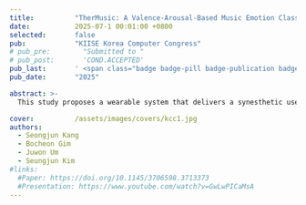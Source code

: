 ```yaml
---
title:          "TherMusic: A Valence-Arousal-Based Music Emotion Classifier and Thermal Feedback Headset System"
date:           2025-07-1 00:01:00 +0800
selected:       false
pub:            "KIISE Korea Computer Congress"
# pub_pre:        "Submitted to "
# pub_post:       'COND.ACCEPTED'
pub_last:       ' <span class="badge badge-pill badge-publication badge-success">🏆Best Paper Award</span>'
pub_date:       "2025"

abstract: >-
  This study proposes a wearable system that delivers a synesthetic user experience by analyzing the user's emotional state in real time while listening to music and providing corresponding thermal stimuli. The proposed system estimates the emotional content of music based on the Arousal–Valence model and maps this emotional information to temperature stimuli delivered through a Peltier-based thermal feedback device. This research quantifies the systematic relationship between musical emotions and physical thermal stimuli and extends this relationship into an affective interface grounded in emotion–temperature correlations. Ultimately, the study contributes to the design of emotion-centered immersive interaction systems.

cover:          /assets/images/covers/kcc1.jpg
authors:
  - Seongjun Kang
  - Bocheon Gim
  - Juwon Um
  - Seungjun Kim
#links:
  #Paper: https://doi.org/10.1145/3706598.3713373
  #Presentation: https://www.youtube.com/watch?v=GwLwPICaMsA
---
```

